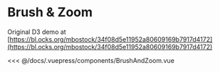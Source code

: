 # Brush & Zoom

Original D3 demo at [https://bl.ocks.org/mbostock/34f08d5e11952a80609169b7917d4172](https://bl.ocks.org/mbostock/34f08d5e11952a80609169b7917d4172)

<client-only>
  <brush-and-zoom/>
</client-only>

<<< @/docs/.vuepress/components/BrushAndZoom.vue
